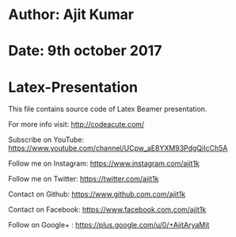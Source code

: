 # Author: Ajit Kumar
# Date: 9th october 2017

# Latex-Presentation
This file contains source code of Latex Beamer presentation.

For more info visit: http://codeacute.com/

Subscribe on YouTube: https://www.youtube.com/channel/UCpw_aE8YXM93PdgQiIcCh5A

Follow me on Instagram: https://www.instagram.com/ajit1k

Follow me on Twitter: https://twitter.com/ajit1k

Contact on Github: https://www.github.com.com/ajit1k

Contact on Facebook: https://www.facebook.com.com/ajit1k

Follow on Google+ : https://plus.google.com/u/0/+AjitAryaMit
